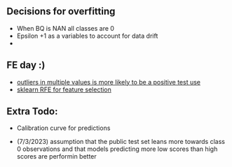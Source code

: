 ## Decisions for overfitting

* When BQ is NAN all classes are 0
* Epsilon +1 as a variables to account for data drift
* 


## FE day :) 
- [outliers in multiple values is more likely to be a positive test use](https://www.kaggle.com/code/sarthakmehra03/icr-analysis-and-modelling)
- [sklearn RFE for feature selection](https://scikit-learn.org/stable/modules/generated/sklearn.feature_selection.RFE.html)



## Extra Todo:
- Calibration curve for predictions


* (7/3/2023) assumption that the public test set leans more towards class 0 observations and that models predicting more low scores than high scores are performin better
